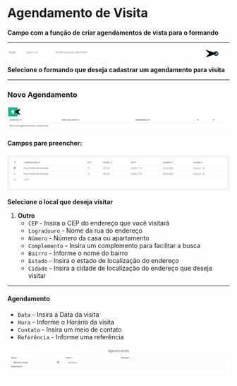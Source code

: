 # Agendamento de Visita
**Campo com a função de criar agendamentos de vista para o formando**
***

![](../../img/agendaVisita.jpg)

**Selecione o formando que deseja cadastrar um agendamento para visita**
***

### **Novo Agendamento**

![](../../img/novoAgendamentoVendedor.jpg)

#### **Campos pare preencher:**

![](../../img/local.jpg)

**Selecione o local que deseja visitar**

1. **Outro**
    - `CEP` - Insira o CEP do endereço que você visitará
    - `Logradouro` - Nome da rua do endereço
    - `Número` - Número da casa ou apartamento 
    - `Complemento` - Insira um complemento para facilitar a busca
    - `Bairro` - Informe o nome do bairro 
    - `Estado` - Insira o estado de localização do endereço
    - `Cidade` - Insira a cidade de localização do endereço que deseja visitar  
***

#### **Agendamento**

* `Data` - Insira a Data da visita
* `Hora` - Informe o Horário da visita
* `Contato` - Insira um meio de contato
* `Referência` - Informe uma referência

![](../../img/agendamentoCadastro.jpg)